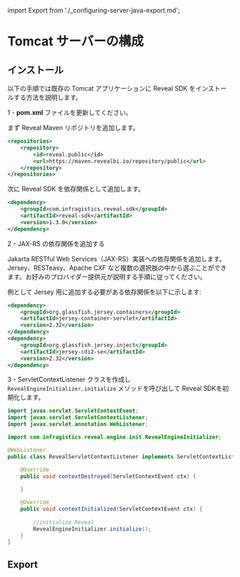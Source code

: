 import Export from './_configuring-server-java-export.md';

# Tomcat サーバーの構成

## インストール

以下の手順では既存の Tomcat アプリケーションに Reveal SDK をインストールする方法を説明します。

1 - **pom.xml** ファイルを更新してください。

まず Reveal Maven リポジトリを追加します。

```xml title="pom.xml"
<repositories>
    <repository>
        <id>reveal.public</id>
        <url>https://maven.revealbi.io/repository/public</url>
    </repository>	
</repositories>
```

次に Reveal SDK を依存関係として追加します。

```xml title="pom.xml"
<dependency>
    <groupId>com.infragistics.reveal.sdk</groupId>
    <artifactId>reveal-sdk</artifactId>
    <version>1.3.0</version>
</dependency>
```

2 - JAX-RS の依存関係を追加する

Jakarta RESTful Web Services（JAX-RS）実装への依存関係を追加します。Jersey、RESTeasy、Apache CXF など複数の選択肢の中から選ぶことができます。お好みのプロバイダー提供元が説明する手順に従ってください。

例として Jersey 用に追加する必要がある依存関係を以下に示します:

```xml
<dependency>
    <groupId>org.glassfish.jersey.containers</groupId>
    <artifactId>jersey-container-servlet</artifactId>
    <version>2.32</version>
</dependency>
<dependency>
    <groupId>org.glassfish.jersey.inject</groupId>
    <artifactId>jersey-cdi2-se</artifactId>
    <version>2.32</version>
</dependency>
```

3 - ServletContextListener クラスを作成し `RevealEngineInitializer.initialize` メソッドを呼び出して Reveal SDKを初期化します。

```java
import javax.servlet.ServletContextEvent;
import javax.servlet.ServletContextListener;
import javax.servlet.annotation.WebListener;

import com.infragistics.reveal.engine.init.RevealEngineInitializer;

@WebListener
public class RevealServletContextListener implements ServletContextListener {

	@Override
	public void contextDestroyed(ServletContextEvent ctx) {
		
	}

	@Override
	public void contextInitialized(ServletContextEvent ctx) {
		
		//initialize Reveal
		RevealEngineInitializer.initialize();
	}
}
```

## Export

<Export />